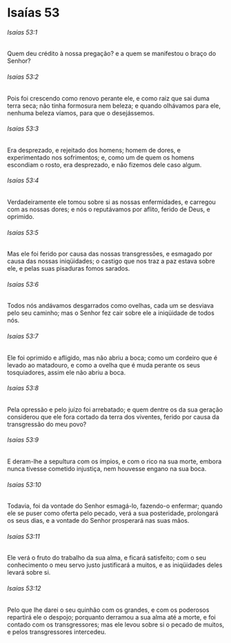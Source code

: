 # Isaías 53

###### Isaías 53:1

Quem deu crédito à nossa pregação? e a quem se manifestou o braço do Senhor?

###### Isaías 53:2

Pois foi crescendo como renovo perante ele, e como raiz que sai duma terra seca; não tinha formosura nem beleza; e quando olhávamos para ele, nenhuma beleza víamos, para que o desejássemos.

###### Isaías 53:3

Era desprezado, e rejeitado dos homens; homem de dores, e experimentado nos sofrimentos; e, como um de quem os homens escondiam o rosto, era desprezado, e não fizemos dele caso algum.

###### Isaías 53:4

Verdadeiramente ele tomou sobre si as nossas enfermidades, e carregou com as nossas dores; e nós o reputávamos por aflito, ferido de Deus, e oprimido.

###### Isaías 53:5

Mas ele foi ferido por causa das nossas transgressões, e esmagado por causa das nossas iniqüidades; o castigo que nos traz a paz estava sobre ele, e pelas suas pisaduras fomos sarados.

###### Isaías 53:6

Todos nós andávamos desgarrados como ovelhas, cada um se desviava pelo seu caminho; mas o Senhor fez cair sobre ele a iniqüidade de todos nós.

###### Isaías 53:7

Ele foi oprimido e afligido, mas não abriu a boca; como um cordeiro que é levado ao matadouro, e como a ovelha que é muda perante os seus tosquiadores, assim ele não abriu a boca.

###### Isaías 53:8

Pela opressão e pelo juízo foi arrebatado; e quem dentre os da sua geração considerou que ele fora cortado da terra dos viventes, ferido por causa da transgressão do meu povo?

###### Isaías 53:9

E deram-lhe a sepultura com os ímpios, e com o rico na sua morte, embora nunca tivesse cometido injustiça, nem houvesse engano na sua boca.

###### Isaías 53:10

Todavia, foi da vontade do Senhor esmagá-lo, fazendo-o enfermar; quando ele se puser como oferta pelo pecado, verá a sua posteridade, prolongará os seus dias, e a vontade do Senhor prosperará nas suas mãos.

###### Isaías 53:11

Ele verá o fruto do trabalho da sua alma, e ficará satisfeito; com o seu conhecimento o meu servo justo justificará a muitos, e as iniqüidades deles levará sobre si.

###### Isaías 53:12

Pelo que lhe darei o seu quinhão com os grandes, e com os poderosos repartirá ele o despojo; porquanto derramou a sua alma até a morte, e foi contado com os transgressores; mas ele levou sobre si o pecado de muitos, e pelos transgressores intercedeu.

